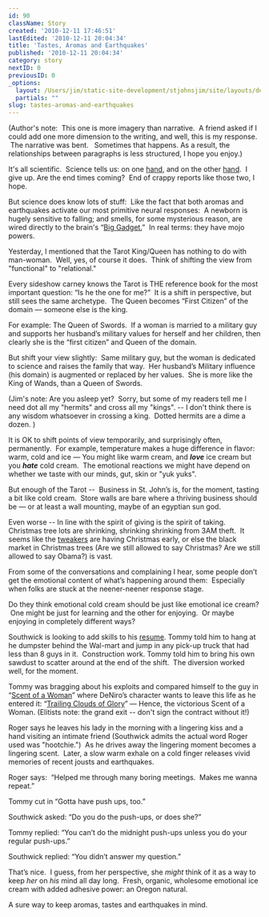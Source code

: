 ```yaml
---
id: 90
className: Story
created: '2010-12-11 17:46:51'
lastEdited: '2010-12-11 20:04:34'
title: 'Tastes, Aromas and Earthquakes'
published: '2010-12-11 20:04:34'
category: story
nextID: 0
previousID: 0
_options:
  layout: /Users/jim/static-site-development/stjohnsjim/site/layouts/default.static.ttml
  partials: ""
slug: tastes-aromas-and-earthquakes
---
```

<div >
<p>(Author's note: &nbsp;This one is more imagery than narrative. &nbsp;A friend asked if I could add one more dimension to the writing, and well, this is my response. &nbsp;The narrative was bent. &nbsp; Sometimes that happens. As a result, the relationships between paragraphs is less structured, I hope you enjoy.)</p>
<p>It's all scientific. &nbsp;Science tells us: on one&nbsp;<a target="_blank" href="http://www.huffingtonpost.com/2010/12/09/bpa-found-on-receipts-and_n_794067.html">hand</a>, and on the other&nbsp;<a target="_blank" href="http://www.huffingtonpost.com/2010/12/09/surgeon-general-1-cigaret_n_794250.html">hand</a>. &nbsp;I give up. Are the end times coming? &nbsp;End of crappy reports like those two, I hope.</p>
<p>But science does know lots of stuff:&nbsp; Like the fact that both aromas and earthquakes activate our most primitive neural responses:&nbsp; A newborn is hugely sensitive to falling; and smells, for some mysterious reason, are wired directly to the brain's &ldquo;<a target="_blank" href="http://webspace.ship.edu/cgboer/limbicsystem.html">Big Gadget.</a>&rdquo; &nbsp;In real terms: they have mojo powers.</p>
<p >Yesterday, I mentioned that the Tarot King/Queen has nothing to do with man-woman.&nbsp; Well, yes, of course it does. &nbsp;Think of shifting the view from &quot;functional&quot; to &quot;relational.&quot;</p>

<p >Every sideshow carney knows the Tarot is THE reference book for the most important question: &ldquo;Is he the one for me?&rdquo;&nbsp; It is a shift in perspective, but still sees the same archetype.&nbsp; The Queen becomes &ldquo;First Citizen&rdquo; of the domain &mdash; someone else is the king.</p>

<p >For example: The Queen of Swords.&nbsp; If a woman is married to a military guy and supports her husband&rsquo;s military values for herself and her children, then clearly she is the &ldquo;first citizen&rdquo; and Queen of the domain.</p>

<p >But shift your view slightly:&nbsp; Same military guy, but the woman is dedicated to science and raises the family that way.&nbsp; Her husband&rsquo;s Military influence (his domain) is augmented or replaced by her values. &nbsp;She is more like the King of Wands, than a Queen of Swords.&nbsp;</p>

<p >(Jim's note: Are you asleep yet? &nbsp;Sorry, but some of my readers tell me I need dot all my &quot;hermits&quot; and cross all my &quot;kings&quot;. -- I don't think there is any wisdom whatsoever in crossing a king. &nbsp;Dotted hermits are a dime a dozen. )</p>

<p >It is OK to shift points of view temporarily, and surprisingly often, permanently.&nbsp; For example, temperature makes a huge difference in flavor: warm, cold and ice &mdash; You might like warm cream, and <i><b>love</b></i> ice cream but you <i><b>hate</b></i> cold cream. &nbsp;The emotional reactions we might have depend on whether we taste with our minds, gut, skin or &quot;yuk yuks&quot;.</p>

<p >But enough of the Tarot -- &nbsp;Business in St. John&rsquo;s is, for the moment, tasting a bit like cold cream. &nbsp;Store walls are bare where a thriving business should be &mdash; or at least a wall mounting, maybe of an egyptian sun god.</p>

<p >Even worse -- In line with the spirit of giving is the spirit of taking. &nbsp; Christmas tree lots are shrinking, shrinking shrinking from 3AM theft.&nbsp; It seems like the&nbsp;<a target="_blank" href="http://www.mappsd.org/tweakers.htm">tweakers</a>&nbsp;are having Christmas early, or else the black market in Christmas trees (Are we still allowed to say Christmas? Are we still allowed to say Obama?) is vast.</p>

<p ><span >From some of the conversations and complaining I hear, some people don&rsquo;t get the emotional content of what&rsquo;s happening around them:&nbsp; Especially when folks are stuck at the neener-neener response stage.</span></p>
<p ><span >Do they think emotional cold cream should be just like emotional ice cream? &nbsp;One might be just for learning and the other for enjoying.&nbsp; Or maybe enjoying in completely different ways?</span></p>

<p >Southwick is looking to add skills to his <a target="_blank" href="http://current.com/news/92847649_obama-threatens-our-rights-and-free-speech-progressives-celebrate.htm?xid=76&amp;#92860476">resume</a>.&nbsp;Tommy told him to hang at he dumpster behind the Wal-mart and jump in any pick-up truck that had less than 8 guys in it. &nbsp;Construction work. Tommy told him to bring his own sawdust to scatter around at the end of the shift.&nbsp; The diversion worked well, for the moment.&nbsp;</p>

<p >Tommy was bragging about his exploits and compared himself to the guy in &ldquo;<a target="_blank" href="http://en.wikipedia.org/wiki/Scent_of_a_Woman">Scent of a Woman</a>&rdquo; where DeNiro&rsquo;s character wants to leave this life as he entered it: &ldquo;<a target="_blank" href="http://www.bartleby.com/100/337.128.html">Trailing Clouds of Glory</a>&rdquo; &mdash; Hence, the victorious Scent of a Woman. (Elitists note: the grand exit -- don't sign the contract without it!)</p>

<p >Roger says he leaves his lady in the morning with a lingering kiss and a hand visiting an intimate friend (Southwick admits the actual word Roger used was &quot;hootchie.&quot;) &nbsp;As he drives away the lingering moment becomes a lingering scent.&nbsp; Later, a slow warm exhale on a cold finger releases vivid memories of recent jousts and earthquakes.</p>

<p >Roger says: &nbsp;&ldquo;Helped me through many boring meetings.&nbsp; Makes me wanna repeat.&rdquo;</p>

<p >Tommy cut in &ldquo;Gotta have push ups, too.&rdquo;</p>

<p >Southwick asked: &ldquo;Do you do the push-ups, or does she?&rdquo;</p>

<p >Tommy replied: &ldquo;You can&rsquo;t do the midnight push-ups unless you do your regular push-ups.&rdquo;</p>

<p >Southwick replied: &ldquo;You didn&rsquo;t answer my question.&rdquo;&nbsp;</p>

<p >That&rsquo;s nice.&nbsp; I guess, from her perspective, she <i>might</i> think of it as a way to keep <i>her</i> on <i>his</i> mind all day long.&nbsp; Fresh, organic, wholesome emotional ice cream with added adhesive power: an Oregon natural.</p>

<p >A sure way to keep aromas, tastes and earthquakes in mind.</p>
</div>